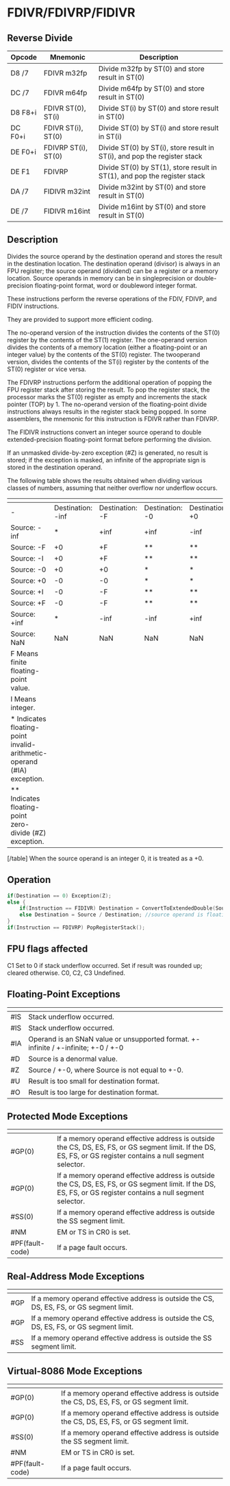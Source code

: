 # FDIVR/FDIVRP/FIDIVR
 
## Reverse Divide
 
 
|Opcode|Mnemonic|Description|
|-|-|-|
|D8 /7|FDIVR m32fp|Divide m32fp by ST(0) and store result in ST(0)|
|DC /7|FDIVR m64fp|Divide m64fp by ST(0) and store result in ST(0)|
|D8 F8+i|FDIVR ST(0), ST(i)|Divide ST(i) by ST(0) and store result in ST(0)|
|DC F0+i|FDIVR ST(i), ST(0)|Divide ST(0) by ST(i) and store result in ST(i)|
|DE F0+i|FDIVRP ST(i), ST(0)|Divide ST(0) by ST(i), store result in ST(i), and pop the register stack|
|DE F1|FDIVRP|Divide ST(0) by ST(1), store result in ST(1), and pop the register stack|
|DA /7|FIDIVR m32int|Divide m32int by ST(0) and store result in ST(0)|
|DE /7|FIDIVR m16int|Divide m16int by ST(0) and store result in ST(0)|
 
## Description
 
Divides the source operand by the destination operand and stores the result in the destination location. The destination operand (divisor) is always in an FPU register; the source operand (dividend) can be a register or a memory location. Source operands in memory can be in singleprecision or double-precision floating-point format, word or doubleword integer format.
 
These instructions perform the reverse operations of the FDIV, FDIVP, and FIDIV instructions.
 
They are provided to support more efficient coding.
 
The no-operand version of the instruction divides the contents of the ST(0) register by the contents of the ST(1) register. The one-operand version divides the contents of a memory location (either a floating-point or an integer value) by the contents of the ST(0) register. The twooperand version, divides the contents of the ST(i) register by the contents of the ST(0) register or vice versa.
 
The FDIVRP instructions perform the additional operation of popping the FPU register stack after storing the result. To pop the register stack, the processor marks the ST(0) register as empty and increments the stack pointer (TOP) by 1. The no-operand version of the floating-point divide instructions always results in the register stack being popped. In some assemblers, the mnemonic for this instruction is FDIVR rather than FDIVRP.
 
The FIDIVR instructions convert an integer source operand to double extended-precision floating-point format before performing the division.
 
If an unmasked divide-by-zero exception (#Z) is generated, no result is stored; if the exception is masked, an infinite of the appropriate sign is stored in the destination operand.
 
The following table shows the results obtained when dividing various classes of numbers, assuming that neither overflow nor underflow occurs.
 
|[]()||||||||
|-|-|-|-|-|-|-|-|
|-|Destination: -inf|Destination: -F|Destination: -0|Destination: +0|Destination: +F|Destination: +inf|Destination: NaN|
|Source: -inf|*|+inf|+inf|-inf|-inf|*|NaN|
|Source: -F|+0|+F|**|**|-F|-0|NaN|
|Source: -I|+0|+F|**|**|-F|-0|NaN|
|Source: -0|+0|+0|*|*|-0|-0|NaN|
|Source: +0|-0|-0|*|*|+0|+0|NaN|
|Source: +I|-0|-F|**|**|+F|+0|NaN|
|Source: +F|-0|-F|**|**|+F|+0|NaN|
|Source: +inf|*|-inf|-inf|+inf|+inf|*|NaN|
|Source: NaN|NaN|NaN|NaN|NaN|NaN|NaN|NaN|
|F Means finite floating-point value.|
|I Means integer.|
|* Indicates floating-point invalid-arithmetic-operand (#IA) exception.|
|** Indicates floating-point zero-divide (#Z) exception.|
[/table]
When the source operand is an integer 0, it is treated as a +0.
 
 
## Operation
 
```c
if(Destination == 0) Exception(Z);
else {
	if(Instruction == FIDIVR) Destination = ConvertToExtendedDouble(Source) / Destination;
	else Destination = Source / Destination; //source operand is floating-point value
}
if(Instruction == FDIVRP) PopRegisterStack();

```
 
 
## FPU flags affected
 
C1 Set to 0 if stack underflow occurred.
Set if result was rounded up; cleared otherwise.
C0, C2, C3 Undefined.

 
 
## Floating-Point Exceptions
 
|[]()||
|-|-|
|#IS|Stack underflow occurred.|
|#IS|Stack underflow occurred.|
|#IA|Operand is an SNaN value or unsupported format. +-infinite / +-infinite; +-0 / +-0|
|#D|Source is a denormal value.|
|#Z|Source / +-0, where Source is not equal to +-0.|
|#U|Result is too small for destination format.|
|#O|Result is too large for destination format.|
 
## Protected Mode Exceptions
 
|[]()||
|-|-|
|#GP(0)|If a memory operand effective address is outside the CS, DS, ES, FS, or GS segment limit. If the DS, ES, FS, or GS register contains a null segment selector.|
|#GP(0)|If a memory operand effective address is outside the CS, DS, ES, FS, or GS segment limit. If the DS, ES, FS, or GS register contains a null segment selector.|
|#SS(0)|If a memory operand effective address is outside the SS segment limit.|
|#NM|EM or TS in CR0 is set.|
|#PF(fault-code)|If a page fault occurs.|
 
## Real-Address Mode Exceptions
 
|[]()||
|-|-|
|#GP|If a memory operand effective address is outside the CS, DS, ES, FS, or GS segment limit.|
|#GP|If a memory operand effective address is outside the CS, DS, ES, FS, or GS segment limit.|
|#SS|If a memory operand effective address is outside the SS segment limit.|
 
## Virtual-8086 Mode Exceptions
 
|[]()||
|-|-|
|#GP(0)|If a memory operand effective address is outside the CS, DS, ES, FS, or GS segment limit.|
|#GP(0)|If a memory operand effective address is outside the CS, DS, ES, FS, or GS segment limit.|
|#SS(0)|If a memory operand effective address is outside the SS segment limit.|
|#NM|EM or TS in CR0 is set.|
|#PF(fault-code)|If a page fault occurs.|
